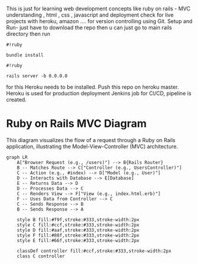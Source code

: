 This is just for learning web development concepts like ruby on rails - MVC understanding , html , css , javascript and deployment check for live projects with heroku, amazon ....
for version controlling using Git.
Setup and Run- just have to download the repo then u can just go to main rails directory then run

```
#!ruby

bundle install

```

```
#!ruby

rails server -b 0.0.0.0

```
for this Heroku needs to be installed.
Push this repo on heroku master.
Heroku is used for production deployment
Jenkins job for CI/CD, pipeline is created.




# Ruby on Rails MVC Diagram

This diagram visualizes the flow of a request through a Ruby on Rails application, illustrating the Model-View-Controller (MVC) architecture.

```mermaid
graph LR
    A["Browser Request (e.g., /users)"] --> B{Rails Router}
    B -- Matches Route --> C["Controller (e.g., UsersController)"]
    C -- Action (e.g., #index) --> D["Model (e.g., User)"]
    D -- Interacts with Database --> E[Database]
    E -- Returns Data --> D
    D -- Processes Data --> C
    C -- Renders View --> F["View (e.g., index.html.erb)"]
    F -- Uses Data from Controller --> C
    C -- Sends Response --> B
    B -- Sends Response --> A

    style B fill:#f9f,stroke:#333,stroke-width:2px
    style C fill:#ccf,stroke:#333,stroke-width:2px
    style D fill:#aaf,stroke:#333,stroke-width:2px
    style F fill:#88f,stroke:#333,stroke-width:2px
    style E fill:#66f,stroke:#333,stroke-width:2px

    classDef controller fill:#ccf,stroke:#333,stroke-width:2px
    class C controller